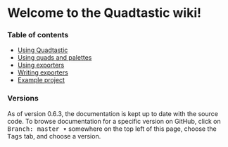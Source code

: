 # Welcome to the Quadtastic wiki!

### Table of contents

 - [Using Quadtastic](./Using-Quadtastic.md)
 - [Using quads and palettes](./Using-quads-and-palettes.md)
 - [Using exporters](/Exporters/README.md)
 - [Writing exporters](./Exporters.md)
 - [Example project](/example/)

### Versions

As of version 0.6.3, the documentation is kept up to date with the source code.
To browse documentation for a specific version on GitHub, click on <kbd>Branch: master ▾</kbd> somewhere on the top left of this page, choose the <kbd>Tags</kbd> tab, and choose a version.
